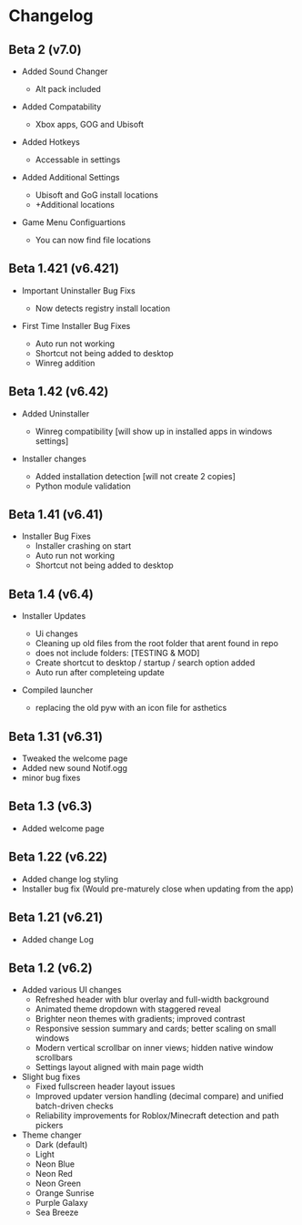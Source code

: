 # Changelog

## Beta 2 (v7.0)
- Added Sound Changer
  - Alt pack included

- Added Compatability
  - Xbox apps, GOG and Ubisoft

- Added Hotkeys
  - Accessable in settings

- Added Additional Settings
  - Ubisoft and GoG install locations
  - +Additional locations

- Game Menu Configuartions
  - You can now find file locations

## Beta 1.421 (v6.421)
- Important Uninstaller Bug Fixs
  - Now detects registry install location

- First Time Installer Bug Fixes
  - Auto run not working
  - Shortcut not being added to desktop
  - Winreg addition

## Beta 1.42 (v6.42)

- Added Uninstaller 
  - Winreg compatibility [will show up in installed apps in windows settings]

- Installer changes
  - Added installation detection [will not create 2 copies]
  - Python module validation 

## Beta 1.41 (v6.41)

- Installer Bug Fixes 
  - Installer crashing on start 
  - Auto run not working
  - Shortcut not being added to desktop

## Beta 1.4 (v6.4)

- Installer Updates 
  - Ui changes
  - Cleaning up old files from the root folder that arent found in repo
  - does not include folders: [TESTING & MOD]
  - Create shortcut to desktop / startup / search option added
  - Auto run after completeing update

- Compiled launcher
  - replacing the old pyw with an icon file for asthetics

## Beta 1.31 (v6.31)

- Tweaked the welcome page
- Added new sound Notif.ogg
- minor bug fixes

## Beta 1.3 (v6.3)

- Added welcome page

## Beta 1.22 (v6.22)

- Added change log styling
- Installer bug fix (Would pre-maturely close when updating from the app)

## Beta 1.21 (v6.21)

- Added change Log

## Beta 1.2 (v6.2)

- Added various UI changes
  - Refreshed header with blur overlay and full-width background
  - Animated theme dropdown with staggered reveal
  - Brighter neon themes with gradients; improved contrast
  - Responsive session summary and cards; better scaling on small windows
  - Modern vertical scrollbar on inner views; hidden native window scrollbars
  - Settings layout aligned with main page width
- Slight bug fixes
  - Fixed fullscreen header layout issues
  - Improved updater version handling (decimal compare) and unified batch-driven checks
  - Reliability improvements for Roblox/Minecraft detection and path pickers
- Theme changer
  - Dark (default)
  - Light
  - Neon Blue
  - Neon Red
  - Neon Green
  - Orange Sunrise
  - Purple Galaxy
  - Sea Breeze
